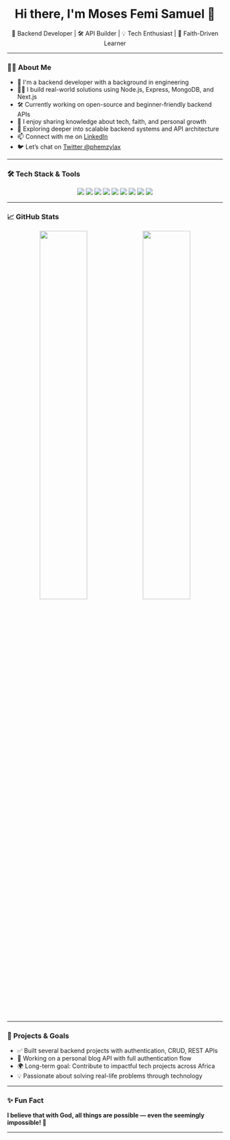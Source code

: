 <h1 align="center">Hi there, I'm Moses Femi Samuel 👋</h1>

<p align="center">
  🌱 Backend Developer | 🛠️ API Builder | 💡 Tech Enthusiast | 🙏 Faith-Driven Learner
</p>

---

### 👨‍💻 About Me

- 🔭 I'm a backend developer with a background in engineering  
- 👨‍💻 I build real-world solutions using Node.js, Express, MongoDB, and Next.js  
- 🛠️ Currently working on open-source and beginner-friendly backend APIs  
- 💬 I enjoy sharing knowledge about tech, faith, and personal growth  
- 🧠 Exploring deeper into scalable backend systems and API architecture  
- 📫 Connect with me on [LinkedIn](https://www.linkedin.com/in/moses-fs434)  
- 🐦 Let’s chat on [Twitter @phemzylax](https://twitter.com/phemzylax)  

---

### 🛠️ Tech Stack & Tools

<p align="center">
  <img src="https://img.shields.io/badge/JavaScript-F7DF1E?style=for-the-badge&logo=javascript&logoColor=black"/>
  <img src="https://img.shields.io/badge/Node.js-339933?style=for-the-badge&logo=nodedotjs&logoColor=white"/>
  <img src="https://img.shields.io/badge/Express.js-000000?style=for-the-badge&logo=express&logoColor=white"/>
  <img src="https://img.shields.io/badge/MongoDB-47A248?style=for-the-badge&logo=mongodb&logoColor=white"/>
  <img src="https://img.shields.io/badge/Next.js-000000?style=for-the-badge&logo=nextdotjs&logoColor=white"/>
  <img src="https://img.shields.io/badge/Python-3776AB?style=for-the-badge&logo=python&logoColor=white"/>
  <img src="https://img.shields.io/badge/Django-092E20?style=for-the-badge&logo=django&logoColor=white"/>
  <img src="https://img.shields.io/badge/Git-F05032?style=for-the-badge&logo=git&logoColor=white"/>
  <img src="https://img.shields.io/badge/Bash-4EAA25?style=for-the-badge&logo=gnubash&logoColor=white"/>
</p>

---

### 📈 GitHub Stats

<p align="center">
  <img src="https://github-readme-stats.vercel.app/api?username=momisam&show_icons=true&theme=radical" width="47%" />
  <img src="https://github-readme-streak-stats.herokuapp.com/?user=momisam&theme=radical" width="47%" />
</p>

---

### 🚀 Projects & Goals

- ✅ Built several backend projects with authentication, CRUD, REST APIs  
- 📁 Working on a personal blog API with full authentication flow  
- 🌍 Long-term goal: Contribute to impactful tech projects across Africa  
- 💡 Passionate about solving real-life problems through technology  

---

### ✨ Fun Fact

**I believe that with God, all things are possible — even the seemingly impossible! 🙌**

---

